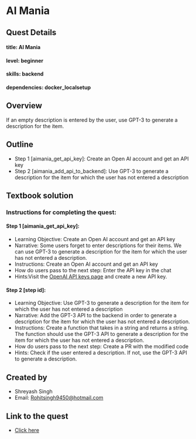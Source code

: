 # AI Mania

## Quest Details 
#### title: AI Mania 
#### level: beginner
#### skills: backend
#### dependencies: docker_localsetup


## Overview 
If an empty description is entered by the user, use GPT-3 to generate a description for the item.


## Outline 
- Step 1 [aimania_get_api_key]: Create an Open AI account and get an API key 
- Step 2 [aimania_add_api_to_backend]: Use GPT-3 to generate a description for the item for which the user has not entered a description


## Textbook solution 
### Instructions for completing the quest: 
#### Step 1 [aimania_get_api_key]: 
- Learning Objective: Create an Open AI account and get an API key
- Narrative: Some users forget to enter descriptions for their items. We can use GPT-3 to generate a description for the item for which the user has not entered a description.
- Instructions: Create an Open AI account and get an API key
- How do users pass to the next step: Enter the API key in the chat
- Hints:Visit the [OpenAI API keys page](https://beta.openai.com/account/api-keys) and create a new API key.

 
#### Step 2 [step id]:
- Learning Objective: Use GPT-3 to generate a description for the item for which the user has not entered a description
- Narrative: Add the GPT-3 API to the backend in order to generate a description for the item for which the user has not entered a description.
- Instructions: Create a function that takes in a string and returns a string. The function should use the GPT-3 API to generate a description for the item for which the user has not entered a description.
- How do users pass to the next step: Create a PR with the modified code
- Hints: Check if the user entered a description. If not, use the GPT-3 API to generate a description.


## Created by
- Shreyash Singh
- Email: Rohitsingh9450@hotmail.com

## Link to the quest
- [Click here](https://github.com/shreyashsingh-101/my_quest)